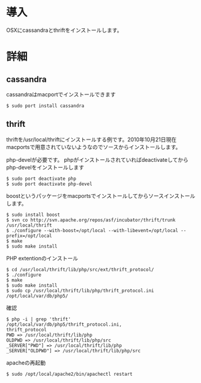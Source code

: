 # 導入 #

OSXにcassandraとthriftをインストールします。

# 詳細 #

## cassandra ##

cassandraはmacportでインストールできます

```
$ sudo port install cassandra
```


## thrift ##

thriftを/usr/local/thriftにインストールする例です。2010年10月21日現在macportsで用意されていないようなのでソースからインストールします。

php-develが必要です。
phpがインストールされていればdeactivateしてからphp-develをインストールします
```
$ sudo port deactivate php
$ sudo port deactivate php-devel
```

boostというパッケージをmacportsでインストールしてからソースインストールします。
```
$ sudo install boost
$ svn co http://svn.apache.org/repos/asf/incubator/thrift/trunk /usr/local/thrift
$ ./configure --with-boost=/opt/local --with-libevent=/opt/local --prefix=/opt/local
$ make
$ sudo make install
```

PHP extentionのインストール
```
$ cd /usr/local/thrift/lib/php/src/ext/thrift_protocol/
$ ./configure
$ make
$ sudo make install
$ sudo cp /usr/local/thrift/lib/php/thrift_protocol.ini /opt/local/var/db/php5/
```

確認

```
$ php -i | grep 'thrift'
/opt/local/var/db/php5/thrift_protocol.ini,
thrift_protocol
PWD => /usr/local/thrift/lib/php
OLDPWD => /usr/local/thrift/lib/php/src
_SERVER["PWD"] => /usr/local/thrift/lib/php
_SERVER["OLDPWD"] => /usr/local/thrift/lib/php/src
```

apacheの再起動
```
$ sudo /opt/local/apache2/bin/apachectl restart
```